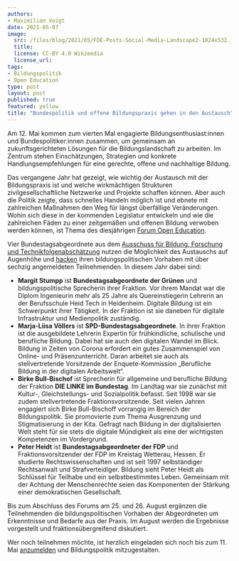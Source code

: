 ```yaml
---
authors:
- Maximilian Voigt
date: 2021-05-07
image:
  src: /files/blog/2021/05/FOE-Posts-Social-Media-Landscape2-1024x532.jpg
  title:
  license: CC-BY 4.0 Wikimedia
  license_url:
tags:
- Bildungspolitik
- Open Education
type: post
layout: post
published: true
featured: yellow
title: "Bundespolitik und offene Bildungspraxis gehen in den Austausch"
---
```

Am 12. Mai kommen zum vierten Mal engagierte Bildungsenthusiast:innen und Bundespolitiker:innen zusammen, um gemeinsam an zukunftsgerichteten Lösungen für die Bildungslandschaft zu arbeiten. Im Zentrum stehen Einschätzungen, Strategien und konkrete Handlungsempfehlungen für eine gerechte, offene und nachhaltige Bildung.

Das vergangene Jahr hat gezeigt, wie wichtig der Austausch mit der Bildungspraxis ist und welche wirkmächtigen Strukturen zivilgesellschaftliche Netzwerke und Projekte schaffen können. Aber auch die Politik zeigte, dass schnelles Handeln möglich ist und ebnete mit zahlreichen Maßnahmen den Weg für längst überfällige Veränderungen. Wohin sich diese in der kommenden Legislatur entwickeln und wie die zahlreichen Fäden zu einer zeitgemäßen und offenen Bildung verwoben werden können, ist Thema des diesjährigen [Forum Open Education](https://education.forum-open.de).

Vier Bundestagsabgeordnete aus dem [Ausschuss für Bildung, Forschung und Technikfolgenabschätzung](https://www.bundestag.de/ausschuesse/a18_bildung) nutzen die Möglichkeit des Austauschs auf Augenhöhe und [hacken](https://education.forum-open.de/about/) ihren bildungspolitischen Vorhaben mit über sechzig angemeldeten Teilnehmenden. In diesem Jahr dabei sind:

*   **Margit Stumpp** ist **Bundestagsabgeordnete der Grünen** und bildungspolitische Sprecherin ihrer Fraktion. Vor ihrem Mandat war die Diplom Ingenieurin mehr als 25 Jahre als Quereinstiegerin Lehrerin an der Berufsschule Heid Tech in Heidenheim. Digitale Bildung ist ein Schwerpunkt ihrer Tätigkeit. In der Fraktion ist sie daneben für digitale Infrastruktur und Medienpolitik zuständig.
*   **Marja-Liisa Völlers** ist **SPD-Bundestagsabgeordnete**. In ihrer Fraktion ist die ausgebildete Lehrerin Expertin für frühkindliche, schulische und berufliche Bildung. Dabei hat sie auch den digitalen Wandel im Blick. Bildung in Zeiten von Corona erfordert ein gutes Zusammenspiel von Online- und Präsenzunterricht. Daran arbeitet sie auch als stellvertretende Vorsitzende der Enquete-Kommission „Berufliche Bildung in der digitalen Arbeitswelt“.
*   **Birke Bull-Bischof** ist Sprecherin für allgemeine und berufliche Bildung der Fraktion **DIE LINKE im Bundestag**. Im Landtag war sie zunächst mit Kultur-, Gleichstellungs- und Sozialpolitik befasst. Seit 1998 war sie zudem stellvertretende Fraktionsvorsitzende. Seit vielen Jahren engagiert sich Birke Bull-Bischoff vorrangig im Bereich der Bildungspolitik. Sie promovierte zum Thema Ausgrenzung und Stigmatisierung in der Kita. Gefragt nach Bildung in der digitalisierten Welt steht für sie stets die digitale Mündigkeit als eine der wichtigsten Kompetenzen im Vordergrund.
*   **Peter Heidt** ist **Bundestagsabgeordneter der FDP** und Fraktionsvorsitzender der FDP im Kreistag Wetterau, Hessen. Er studierte Rechtswissenschaften und ist seit 1997 selbständiger Rechtsanwalt und Strafverteidiger. Bildung sieht Peter Heidt als Schlüssel für Teilhabe und ein selbstbestimmtes Leben. Gemeinsam mit der Achtung der Menschenrechte seien das Komponenten der Stärkung einer demokratischen Gesellschaft.

Bis zum Abschluss des Forums am 25. und 26. August ergänzen die Teilnehmenden die bildungspolitischen Vorhaben der Abgeordneten um Erkenntnisse und Bedarfe aus der Praxis. Im August werden die Ergebnisse vorgestellt und fraktionsübergreifend diskutiert.

Wer noch teilnehmen möchte, ist herzlich eingeladen sich noch bis zum 11. Mai [anzumelden](https://lime.wikimedia.de/index.php/528382?lang=en) und Bildungspolitik mitzugestalten.